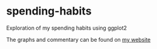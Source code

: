 # spending-habits
Exploration of my spending habits using ggplot2

The graphs and commentary can be found on [my website](http://www.danielwells.me/spending-habits/)
